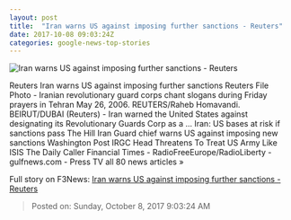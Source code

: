 ```yaml
---
layout: post
title:  "Iran warns US against imposing further sanctions - Reuters"
date: 2017-10-08 09:03:24Z
categories: google-news-top-stories
---
```


![Iran warns US against imposing further sanctions - Reuters](https://s2.reutersmedia.net/resources/r/?m=02&d=20171008&t=2&i=1204607425&w=&fh=545px&fw=&ll=&pl=&sq=&r=LYNXMPED9707G)

Reuters Iran warns US against imposing further sanctions Reuters File Photo - Iranian revolutionary guard corps chant slogans during Friday prayers in Tehran May 26, 2006. REUTERS/Raheb Homavandi. BEIRUT/DUBAI (Reuters) - Iran warned the United States against designating its Revolutionary Guards Corp as a ... Iran: US bases at risk if sanctions pass The Hill Iran Guard chief warns US against imposing new sanctions Washington Post IRGC Head Threatens To Treat US Army Like ISIS The Daily Caller Financial Times - RadioFreeEurope/RadioLiberty - gulfnews.com - Press TV all 80 news articles »


Full story on F3News: [Iran warns US against imposing further sanctions - Reuters](http://www.f3nws.com/n/ARs3UC)

> Posted on: Sunday, October 8, 2017 9:03:24 AM
